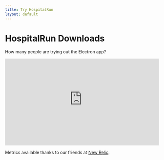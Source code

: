 ```yaml
---
title: Try HospitalRun
layout: default
---
```


<div class="tryit-hero">
  <h1 class="hero-heading">HospitalRun Downloads</h1>
  <p>How many people are trying out the Electron app?</p>
</div>

<div style="position:relative;width:100%;height:0;padding-bottom:56.25%"><iframe width="384" height="216" src="https://insights-embed.newrelic.com/embedded_widget/kJ60Lz8BncMldJHQTDqweaA6LC7hOz3r" frameborder="0" style="position:absolute;width:100%;height:100%"></iframe></div>

<div class="tryit-hero">
  <p>Metrics available thanks to our friends at <a href="https://newrelic.com">New Relic</a>.</p>
</div>
